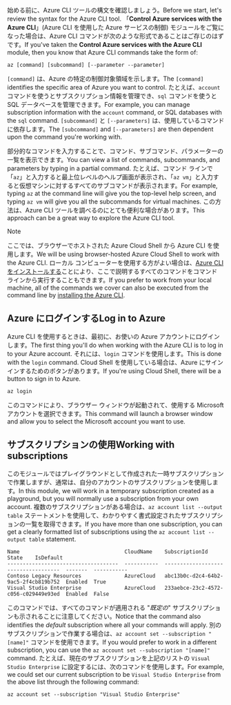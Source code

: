 <span data-ttu-id="f3bae-101">始める前に、Azure CLI ツールの構文を確認しましょう。</span><span class="sxs-lookup"><span data-stu-id="f3bae-101">Before we start, let's review the syntax for the Azure CLI tool.</span></span> <span data-ttu-id="f3bae-102">「**Control Azure services with the Azure CLI**」(Azure CLI を使用した Azure サービスの制御) モジュールをご覧になった場合は、Azure CLI コマンドが次のような形式であることはご存じのはずです。</span><span class="sxs-lookup"><span data-stu-id="f3bae-102">If you've taken the **Control Azure services with the Azure CLI** module, then you know that Azure CLI commands take the form of:</span></span>

```azurecli
az [command] [subcommand] [--parameter --parameter]
```

<span data-ttu-id="f3bae-103">`[command]` は、Azure の特定の制御対象領域を示します。</span><span class="sxs-lookup"><span data-stu-id="f3bae-103">The `[command]` identifies the specific area of Azure you want to control.</span></span> <span data-ttu-id="f3bae-104">たとえば、`account` コマンドを使うとサブスクリプション情報を管理でき、`sql` コマンドを使うと SQL データベースを管理できます。</span><span class="sxs-lookup"><span data-stu-id="f3bae-104">For example, you can manage subscription information with the `account` command, or SQL databases with the `sql` command.</span></span> <span data-ttu-id="f3bae-105">`[subcommand]` と `[--parameters]` は、使用しているコマンドに依存します。</span><span class="sxs-lookup"><span data-stu-id="f3bae-105">The `[subcommand]` and `[--parameters]` are then dependent upon the command you're working with.</span></span> 

<span data-ttu-id="f3bae-106">部分的なコマンドを入力することで、コマンド、サブコマンド、パラメーターの一覧を表示できます。</span><span class="sxs-lookup"><span data-stu-id="f3bae-106">You can view a list of commands, subcommands, and parameters by typing in a partial command.</span></span> <span data-ttu-id="f3bae-107">たとえば、コマンド ラインで「`az`」と入力すると最上位レベルのヘルプ画面が表示され、「`az vm`」と入力すると仮想マシンに対するすべてのサブコマンドが表示されます。</span><span class="sxs-lookup"><span data-stu-id="f3bae-107">For example, typing `az` at the command line will give you the top-level help screen, and typing `az vm` will give you all the subcommands for virtual machines.</span></span> <span data-ttu-id="f3bae-108">この方法は、Azure CLI ツールを調べるのにとても便利な場合があります。</span><span class="sxs-lookup"><span data-stu-id="f3bae-108">This approach can be a great way to explore the Azure CLI tool.</span></span>

> [!NOTE]
> <span data-ttu-id="f3bae-109">ここでは、ブラウザーでホストされた Azure Cloud Shell から Azure CLI を使用します。</span><span class="sxs-lookup"><span data-stu-id="f3bae-109">We will be using browser-hosted Azure Cloud Shell to work with the Azure CLI.</span></span> <span data-ttu-id="f3bae-110">ローカル コンピューターを使用する方がよい場合は、[Azure CLI をインストールする](https://docs.microsoft.com/cli/azure/install-azure-cli?view=azure-cli-latest)ことにより、ここで説明するすべてのコマンドをコマンド ラインから実行することもできます。</span><span class="sxs-lookup"><span data-stu-id="f3bae-110">If you prefer to work from your local machine, all of the commands we cover can also be executed from the command line by [installing the Azure CLI](https://docs.microsoft.com/cli/azure/install-azure-cli?view=azure-cli-latest).</span></span>

## <a name="log-in-to-azure"></a><span data-ttu-id="f3bae-111">Azure にログインする</span><span class="sxs-lookup"><span data-stu-id="f3bae-111">Log in to Azure</span></span>

<span data-ttu-id="f3bae-112">Azure CLI を使用するときは、最初に、お使いの Azure アカウントにログインします。</span><span class="sxs-lookup"><span data-stu-id="f3bae-112">The first thing you'll do when working with the Azure CLI is to log in to your Azure account.</span></span> <span data-ttu-id="f3bae-113">それには、`login` コマンドを使用します。</span><span class="sxs-lookup"><span data-stu-id="f3bae-113">This is done with the `login` command.</span></span> <span data-ttu-id="f3bae-114">Cloud Shell を使用している場合は、Azure にサインインするためのボタンがあります。</span><span class="sxs-lookup"><span data-stu-id="f3bae-114">If you're using Cloud Shell, there will be a button to sign in to Azure.</span></span>

```azurecli
az login
```

<span data-ttu-id="f3bae-115">このコマンドにより、ブラウザー ウィンドウが起動されて、使用する Microsoft アカウントを選択できます。</span><span class="sxs-lookup"><span data-stu-id="f3bae-115">This command will launch a browser window and allow you to select the Microsoft account you want to use.</span></span>

## <a name="working-with-subscriptions"></a><span data-ttu-id="f3bae-116">サブスクリプションの使用</span><span class="sxs-lookup"><span data-stu-id="f3bae-116">Working with subscriptions</span></span>

<span data-ttu-id="f3bae-117">このモジュールではプレイグラウンドとして作成された一時サブスクリプションで作業しますが、通常は、自分のアカウントのサブスクリプションを使用します。</span><span class="sxs-lookup"><span data-stu-id="f3bae-117">In this module, we will work in a temporary subscription created as a playground, but you will normally use a subscription from your own account.</span></span> <span data-ttu-id="f3bae-118">複数のサブスクリプションがある場合は、`az account list --output table` ステートメントを使用して、わかりやすく書式設定されたサブスクリプションの一覧を取得できます。</span><span class="sxs-lookup"><span data-stu-id="f3bae-118">If you have more than one subscription, you can get a clearly formatted list of subscriptions using the `az account list --output table` statement.</span></span>

```
Name                                  CloudName    SubscriptionId                        State    IsDefault
------------------------------------  -----------  ------------------------------------  -------  -----------
Contoso Legacy Resources              AzureCloud   abc13b0c-d2c4-64b2-9ac5-2f4cb819b752  Enabled  True
Visual Studio Enterprise              AzureCloud   233aebce-23c2-4572-c056-c029449e93ed  Enabled  False
```

<span data-ttu-id="f3bae-119">このコマンドでは、すべてのコマンドが適用される "_既定の_" サブスクリプションも示されることに注意してください。</span><span class="sxs-lookup"><span data-stu-id="f3bae-119">Notice that the command also identifies the _default_ subscription where all your commands will apply.</span></span> <span data-ttu-id="f3bae-120">別のサブスクリプションで作業する場合は、`az account set --subscription "[name]"` コマンドを使用できます。</span><span class="sxs-lookup"><span data-stu-id="f3bae-120">If you would prefer to work in a different subscription, you can use the `az account set --subscription "[name]"` command.</span></span> <span data-ttu-id="f3bae-121">たとえば、現在のサブスクリプションを上記のリストの `Visual Studio Enterprise` に設定するには、次のコマンドを使用します。</span><span class="sxs-lookup"><span data-stu-id="f3bae-121">For example, we could set our current subscription to be `Visual Studio Enterprise` from the above list through the following command:</span></span>

```azurecli
az account set --subscription "Visual Studio Enterprise"
```